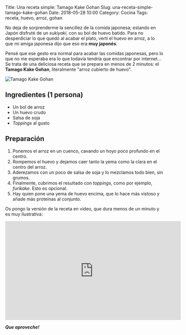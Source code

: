 Title: Una receta simple: Tamago Kake Gohan
Slug: una-receta-simple-tamago-kake-gohan
Date: 2018-05-28 10:00
Category: Cocina
Tags: receta, huevo, arroz, gohan



No deja de sorprenderme la sencillez de la comida japonesa; estando en Japón disfruté de un *sukiyaki*, con su bol de huevo batido. Para no desperdiciar lo que quedó al acabar el plato, vertí el huevo en arroz, a lo que mi amiga japonesa dijo que eso era **muy japonés**.

Pensé que ese gesto era normal para acabar las comidas japonesas, pero lo que no me esperaba era lo que todavía tendría que encontrar por internet... Se trata de una deliciosa receta que se prepara en menos de 2 minutos: el **Tamago Kake Gohan**, literalmente "arroz cubierto de huevo".

![Tamago Kake Gohan]({static}/images/tamago-kake-gohan.jpg)

## Ingredientes (1 persona)

* Un bol de arroz
* Un huevo crudo
* Salsa de soja
* *Toppings* al gusto

## Preparación

1. Ponemos el arroz en un cuenco, cavando un hoyo poco profundo en el centro.
2. Rompemos el huevo y dejamos caer tanto la yema como la clara en el centro del arroz.
3. Aderezamos con un poco de salsa de soja y lo mezclamos todo bien, sin grumos.
4. Finalmente, cubrimos el resultado con *toppings*, como por ejemplo, *furikake*. Esto es opcional.
5. Hay quien pone una yema de huevo encima, que lo hace más vistoso y añade más proteínas al conjunto.

Os pongo la versión de la receta en vídeo, que dura menos de un minuto y es muy ilustrativa:

<iframe width="560" height="315" src="https://www.youtube.com/embed/YVS6nodKlIc" frameborder="0" allow="autoplay; encrypted-media" allowfullscreen></iframe>

***Que aproveche!***
